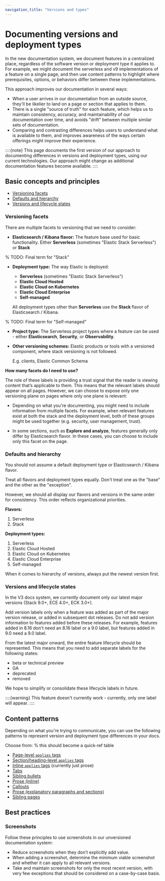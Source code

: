 ```yaml
---
navigation_title: "Versions and types"
---
```

# Documenting versions and deployment types

In the new documentation system, we document features in a centralized place, regardless of the software version or deployment type it applies to. 
For example, we might document the serverless and v9 implementations of a feature on a single page, and then use content patterns to highlight where prerequisites, options, or behaviors differ between these implementations.

This approach improves our documentation in several ways: 

* When a user arrives in our documentation from an outside source, they'll be likelier to land on a page or section that applies to them.
* There is a single "source of truth" for each feature, which helps us to maintain consistency, accuracy, and maintainability of our documentation over time, and avoids "drift" between multiple similar sets of documentation.
* Comparing and contrasting differences helps users to understand what is available to them, and improves awareness of the ways certain offerings might improve their experience.

::::{note}
This page documents the first version of our approach to documenting differences in versions and deployment types, using our current technologies. 
Our approach might change as additional documentation features become available.
::::

## Basic concepts and principles

* [Versioning facets](#versioning-facets)
* [Defaults and hierarchy](#defaults-and-hierarchy)
* [Versions and lifecycle states](#versions-and-lifecycle-states)

### Versioning facets
There are multiple facets to versioning that we need to consider: 

* **Elasticsearch / Kibana flavor:** The feature base used for basic functionality. Either **Serverless** (sometimes "Elastic Stack Serverless") or **Stack <version>**

% TODO: Final term for "Stack"
* **Deployment type:** The way Elastic is deployed: 
  * **Serverless** (sometimes "Elastic Stack Serverless")
  * **Elastic Cloud Hosted**
  * **Elastic Cloud on Kubernetes**
  * **Elastic Cloud Enterprise**
  * **Self-managed**

  All deployment types other than **Serverless** use the **Stack <version>** flavor of Elasticsearch / Kibana.

% TODO: Final term for "Self-managed"

* **Project type:** The Serverless project types where a feature can be used - either **Elasticsearch**, **Security**, or **Observability**.

* **Other versioning schemes:** Elastic products or tools with a versioned component, where stack versioning is not followed. 
  
  E.g. clients, Elastic Common Schema

**How many facets do I need to use?**

The role of these labels is providing a trust signal that the reader is viewing content that’s applicable to them. This means that the relevant labels should appear on all pages. However, we can choose to expose only one versioning plane on pages where only one plane is relevant:

* Depending on what you're documenting, you might need to include information from multiple facets. For example, when relevant features exist at both the stack and the deployment level, both of these groups might be used together (e.g. security, user management, trust).

* In some sections, such as **Explore and analyze**, features generally only differ by Elasticsearch flavor. In these cases, you can choose to include only this facet on the page.

### Defaults and hierarchy 

You should not assume a default deployment type or Elasticsearch / Kibana flavor.

Treat all flavors and deployment types equally. Don't treat one as the "base" and the other as the "exception".

However, we should all display our flavors and versions in the same order for consistency. This order reflects organizational priorities.

**Flavors:**

1. Serverless
2. Stack

**Deployment types:**

1. Serverless
2. Elastic Cloud Hosted
3. Elastic Cloud on Kubernetes
4. Elastic Cloud Enterprise
5. Self-managed

When it comes to hierarchy of versions, always put the newest version first.

### Versions and lifecycle states

In the V3 docs system, we currently document only our latest major versions (Stack 9.0+, ECE 4.0+, ECK 3.0+).

Add version labels only when a feature was added as part of the major version release, or added in subsequent dot releases. Do not add version information to features added before these releases. For example, features added in 8.16 don't need an 8.16 label or a 9.0 label, but features added in 9.0 need a 9.0 label.

From the latest major onward, the entire feature lifecycle should be represented. This means that you need to add separate labels for the following states:

* beta or technical preview
* GA
* deprecated
* removed

We hope to simplify or consolidate these lifecycle labels in future.

::::{warning}
This feature doesn't currently work - currently, only one label will appear.
::::

## Content patterns

Depending on what you're trying to communicate, you can use the following patterns to represent version and deployment type differences in your docs.

Choose from:
% this should become a quick-ref table

* [Page-level `applies` tags](/versions/content-patterns.md#page-level-applies-tags)
* [Section/heading-level `applies` tags](/versions/content-patterns.md#sectionheading-level-applies-tags)
* [Inline `applies` tags](/versions/content-patterns.md#inline-applies-tags) (currently just prose)
* [Tabs](/versions/content-patterns.md#tabs)
* [Sibling bullets](/versions/content-patterns.md#sibling-bullets)
* [Prose (inline)](/versions/content-patterns.md#prose-inline)
* [Callouts](/versions/content-patterns.md#callouts)
* [Prose (explanatory paragraphs and sections)](/versions/content-patterns.md#prose-explanatory-paragraphs-and-sections)
* [Sibling pages](/versions/content-patterns.md#sibling-pages)

## Best practices

### Screenshots

Follow these principles to use screenshots in our unversioned documentation system:

* Reduce screenshots when they don’t explicitly add value.
* When adding a screenshot, determine the minimum viable screenshot and whether it can apply to all relevant versions.
* Take and maintain screenshots for only the most recent version, with very few exceptions that should be considered on a case-by-case basis.
